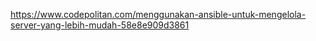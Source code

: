 https://www.codepolitan.com/menggunakan-ansible-untuk-mengelola-server-yang-lebih-mudah-58e8e909d3861
